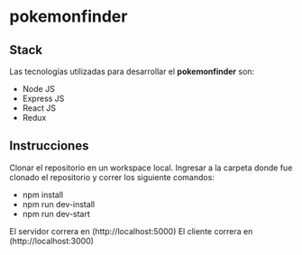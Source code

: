 # pokemonfinder

## Stack
Las tecnologías utilizadas para desarrollar el **pokemonfinder** son:

- Node JS
- Express JS
- React JS
- Redux

## Instrucciones

Clonar el repositorio en un workspace local.
Ingresar a la carpeta donde fue clonado el repositorio y correr los siguiente comandos:
- npm install
- npm run dev-install
- npm run dev-start

El servidor correra en (http://localhost:5000)
El cliente correra en (http://localhost:3000)
